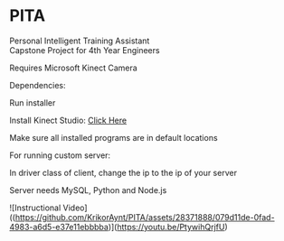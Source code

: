 # PITA
Personal Intelligent Training Assistant  
Capstone Project for 4th Year Engineers  

Requires Microsoft Kinect Camera

Dependencies:

Run installer

Install Kinect Studio: [Click Here](https://www.microsoft.com/en-ca/download/details.aspx?id=44561)

Make sure all installed programs are in default locations

For running custom server:

In driver class of client, change the ip to the ip of your server

Server needs MySQL, Python and Node.js 

![Instructional Video]((https://github.com/KrikorAynt/PITA/assets/28371888/079d11de-0fad-4983-a6d5-e37e11ebbbba)](https://youtu.be/PtywihQrjfU)
